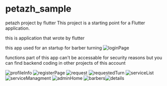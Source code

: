 # petazh_sample

petazh project by flutter
This project is a starting point for a Flutter application.

this is application that wrote by flutter 

this app used for an startup for barber turning ![loginPage](https://user-images.githubusercontent.com/85615638/181933767-3df7e7aa-ccc0-4db3-ac62-67b31cb4a0cd.PNG)

functions part of this app can't be accessable for security reasons but you can find backend coding in other projects of this account 

![profileInfo](https://user-images.githubusercontent.com/85615638/181933737-06de38d9-7b6a-4f61-946f-c55335173d1b.PNG)
![registerPage](https://user-images.githubusercontent.com/85615638/181933740-0ffc2cd0-4edd-4fa6-8262-b6453470573b.PNG)
![request](https://user-images.githubusercontent.com/85615638/181933742-e4631c40-ee68-4bbf-b5bf-894c04cf594e.PNG)
![requestedTurn](https://user-images.githubusercontent.com/85615638/181933745-96f073c6-9605-4075-8442-d38c41a99b01.PNG)
![serviceList](https://user-images.githubusercontent.com/85615638/181933746-a4b4bcd9-5aa7-4f95-9898-348d0e9cafc1.PNG)
![serviceManagment](https://user-images.githubusercontent.com/85615638/181933748-ff3ec56e-f5fc-46dc-9e60-5e6d65957263.PNG)
![adminHome](https://user-images.githubusercontent.com/85615638/181933751-1c80364a-defa-4305-b74f-1da9ff352253.PNG)
![barbers](https://user-images.githubusercontent.com/85615638/181933752-dee7e8b5-529f-4fa5-8484-99ec3cf7256c.PNG)![details](https://user-images.githubusercontent.com/85615638/181933756-fd80bc14-c5c2-4557-89cd-0026b1b6fedb.PNG)
